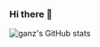 ### Hi there 👋
![ganz's GitHub stats](https://github-readme-stats.vercel.app/api?username=0xganz&count_private=true&show_icons=true&theme=tokyonight&&include_all_commits=true)

